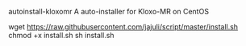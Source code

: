 autoinstall-kloxomr
A auto-installer for Kloxo-MR on CentOS

wget https://raw.githubusercontent.com/jajuli/script/master/install.sh
chmod +x install.sh
sh install.sh
